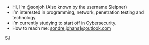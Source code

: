 - Hi, I’m @sonjoh (Also known by the username Sleipner)
- I’m interested in programming, network, penetration testing and technology.
- I’m currently studying to start off in Cybersecurity.
- How to reach me: sondre.johans1@outlook.com


SJ

